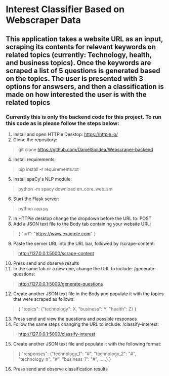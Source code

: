 # Interest Classifier Based on Webscraper Data

## This application takes a website URL as an input, scraping its contents for relevant keywords on related topics (currently: Technology, health, and business topics). Once the keywords are scraped a list of 5 questions is generated based on the topics. The user is presented with 3 options for answsers, and then a classification is made on how interested the user is with the related topics
### Currently this is only the backend code for this project. To run this code as is please follow the steps below:

1. Install and open HTTPie Desktop: https://httpie.io/
2. Clone the repository:
>git clone https://github.com/DanielSioldea/Webscraper-backend
4. Install requirements:
>pip install -r requirements.txt
5. Install spaCy's NLP module:
>python -m spacy download en_core_web_sm
6. Start the Flask server:
>python app.py
7. In HTTPie desktop change the dropdown before the URL to: POST
8. Add a JSON text file to the Body tab containing your website URL:
>{
"url": "https://www.example.com"
}
9. Paste the server URL into the URL bar, followed by /scrape-content:
>http://127.0.0.1:5000/scrape-content
10. Press send and observe results
11. In the same tab or a new one, change the URL to include: /generate-questions:
>http://127.0.0.1:5000/generate-questions
12. Create another JSON text file in the Body and populate it with the topics that were scraped as follows:
>{
  "topics": {"technology": X, "business": Y, "health": Z}
}
13. Press send and view the questions and possible responses
14. Follow the same steps changing the URL to include: /classify-interest:
>http://127.0.0.1:5000/classify-interest
15. Create another JSON text file and populate it with the following format:
>{
"responses":
  {"technology_1": "#",
  "technology_2": "#",
  "technology_n": "#",
  "business_1": "#",
  .....}
}
16. Press send and observe classification results

